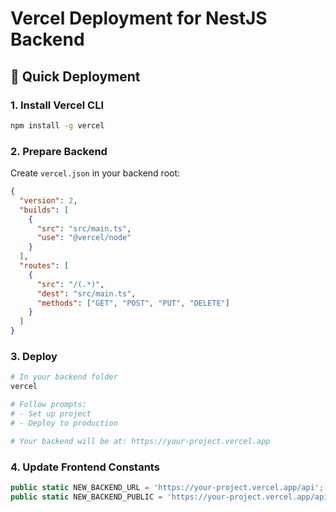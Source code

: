 # Vercel Deployment for NestJS Backend

## 🚀 Quick Deployment

### 1. Install Vercel CLI
```bash
npm install -g vercel
```

### 2. Prepare Backend
Create `vercel.json` in your backend root:
```json
{
  "version": 2,
  "builds": [
    {
      "src": "src/main.ts",
      "use": "@vercel/node"
    }
  ],
  "routes": [
    {
      "src": "/(.*)",
      "dest": "src/main.ts",
      "methods": ["GET", "POST", "PUT", "DELETE"]
    }
  ]
}
```

### 3. Deploy
```bash
# In your backend folder
vercel

# Follow prompts:
# - Set up project
# - Deploy to production

# Your backend will be at: https://your-project.vercel.app
```

### 4. Update Frontend Constants
```typescript
public static NEW_BACKEND_URL = 'https://your-project.vercel.app/api';
public static NEW_BACKEND_PUBLIC = 'https://your-project.vercel.app/api/public';
```
